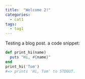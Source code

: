 ```yaml
---
title:  "Welcome 2!"
categories: 
  - cat1
tags:
  - tag1
---
```


Testing a blog post. a code snippet:

```ruby
def print_hi(name)
  puts "Hi, #{name}"
end
print_hi('Tom')
#=> prints 'Hi, Tom' to STDOUT.
```

